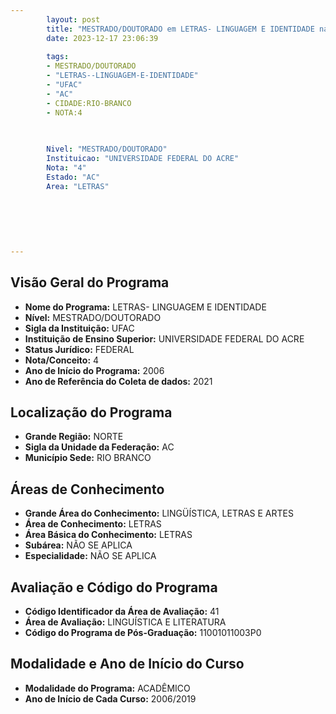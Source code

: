 ```yaml
---
        layout: post
        title: "MESTRADO/DOUTORADO em LETRAS- LINGUAGEM E IDENTIDADE na UFAC  "
        date: 2023-12-17 23:06:39
     
        tags:
        - MESTRADO/DOUTORADO
        - "LETRAS--LINGUAGEM-E-IDENTIDADE"
        - "UFAC"
        - "AC"
        - CIDADE:RIO-BRANCO
        - NOTA:4
        
       

        Nivel: "MESTRADO/DOUTORADO"
        Instituicao: "UNIVERSIDADE FEDERAL DO ACRE"
        Nota: "4"
        Estado: "AC"
        Area: "LETRAS"
        
        
        
        
        
        
---
```

## Visão Geral do Programa
- **Nome do Programa:** LETRAS- LINGUAGEM E IDENTIDADE
- **Nível:** MESTRADO/DOUTORADO
- **Sigla da Instituição:** UFAC
- **Instituição de Ensino Superior:** UNIVERSIDADE FEDERAL DO ACRE
- **Status Jurídico:** FEDERAL
- **Nota/Conceito:** 4
- **Ano de Início do Programa:** 2006
- **Ano de Referência do Coleta de dados:** 2021

## Localização do Programa
- **Grande Região:** NORTE
- **Sigla da Unidade da Federação:** AC
- **Município Sede:** RIO BRANCO

## Áreas de Conhecimento
- **Grande Área do Conhecimento:** LINGÜÍSTICA, LETRAS E ARTES
- **Área de Conhecimento:** LETRAS
- **Área Básica do Conhecimento:** LETRAS
- **Subárea:** NÃO SE APLICA
- **Especialidade:** NÃO SE APLICA

## Avaliação e Código do Programa
- **Código Identificador da Área de Avaliação:** 41
- **Área de Avaliação:** LINGUÍSTICA E LITERATURA
- **Código do Programa de Pós-Graduação:** 11001011003P0


## Modalidade e Ano de Início do Curso
- **Modalidade do Programa:** ACADÊMICO
- **Ano de Início de Cada Curso:** 2006/2019
